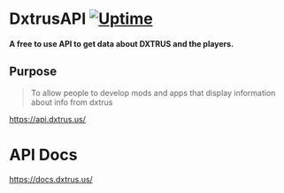 # DxtrusAPI [![Uptime](https://uptime.betterstack.com/status-badges/v2/monitor/11vgg.svg)](https://status.dxtrus.us/)
#### A free to use API to get data about DXTRUS and the players.

## Purpose
> To allow people to develop mods and apps that display information about info from dxtrus

https://api.dxtrus.us/

# API Docs
https://docs.dxtrus.us/
